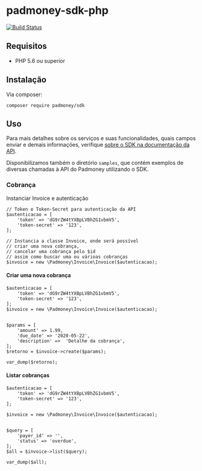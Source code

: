 # padmoney-sdk-php

[![Build Status](https://travis-ci.org/padmoney/padmoney-sdk-php.svg?branch=master)](https://travis-ci.org/padmoney/padmoney-sdk-php)

## Requisitos

- PHP 5.6 ou superior


## Instalação

Via composer:

```
composer require padmoney/sdk
```


## Uso

Para mais detalhes sobre os serviços e suas funcionalidades, quais campos enviar e demais informações, verifique [sobre o SDK na documentação da API](https://developers.padmoney.com/padmoney-sdk-php).

Disponibilizamos também o diretório `samples`, que contém exemplos de diversas chamadas à API do Padmoney utilizando o SDK.


### Cobrança

Instanciar Invoice e autenticação

```
// Token e Token-Secret para autenticação da API
$autenticacao = [
    'token' => 'dG9rZW4tYXBpLVBhZG1vbmV5',
    'token-secret' => '123',
];

// Instancia a classe Invoice, onde será possível
// criar uma nova cobrança,
// cancelar uma cobrança pelo $id
// assim como buscar uma ou várioas cobranças
$invoice = new \Padmoney\Invoice\Invoice($autenticacao);
```

#### Criar uma nova cobrança

```
$autenticacao = [
    'token' => 'dG9rZW4tYXBpLVBhZG1vbmV5',
    'token-secret' => '123',
];
$invoice = new \Padmoney\Invoice\Invoice($autenticacao);


$params = [
    'amount' => 1.99,
    'due_date' => '2020-05-22',
    'description' =>  'Detalhe da cobrança',
];
$retorno = $invoice->create($params);

var_dump($retorno);

```

#### Listar cobranças

```
$autenticacao = [
    'token' => 'dG9rZW4tYXBpLVBhZG1vbmV5',
    'token-secret' => '123',
];

$invoice = new \Padmoney\Invoice\Invoice($autenticacao);


$query = [
    'payer_id' => '',
    'status' => 'overdue', 
];
$all = $invoice->list($query);

var_dump($all);

```
